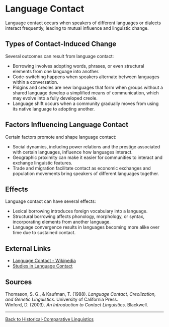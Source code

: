# Language Contact

Language contact occurs when speakers of different languages or dialects interact frequently, leading to mutual influence and linguistic change.

## Types of Contact-Induced Change

Several outcomes can result from language contact:

- Borrowing involves adopting words, phrases, or even structural elements from one language into another.
- Code-switching happens when speakers alternate between languages within a conversation.
- Pidgins and creoles are new languages that form when groups without a shared language develop a simplified means of communication, which may evolve into a fully developed creole.
- Language shift occurs when a community gradually moves from using its native language to adopting another.

## Factors Influencing Language Contact

Certain factors promote and shape language contact:

- Social dynamics, including power relations and the prestige associated with certain languages, influence how languages interact.
- Geographic proximity can make it easier for communities to interact and exchange linguistic features.
- Trade and migration facilitate contact as economic exchanges and population movements bring speakers of different languages together.

## Effects

Language contact can have several effects:

- Lexical borrowing introduces foreign vocabulary into a language.
- Structural borrowing affects phonology, morphology, or syntax, incorporating elements from another language.
- Language convergence results in languages becoming more alike over time due to sustained contact.

## External Links

- [Language Contact - Wikipedia](https://en.wikipedia.org/wiki/Language_contact)
- [Studies in Language Contact](https://www.sciencedirect.com/topics/social-sciences/language-contact)

## Sources

Thomason, S. G., & Kaufman, T. (1988). *Language Contact, Creolization, and Genetic Linguistics*. University of California Press.  
Winford, D. (2003). *An Introduction to Contact Linguistics*. Blackwell.

---

[Back to Historical-Comparative Linguistics](../README.md)
